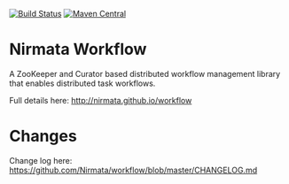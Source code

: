 [![Build Status](https://travis-ci.org/nirmata/workflow.svg?branch=master)](https://travis-ci.org/nirmata/workflow)
[![Maven Central](https://img.shields.io/maven-central/v/com.nirmata.workflow/nirmata-workflow.svg)](http://search.maven.org/#search%7Cga%7C1%7Cg%3A%22com.nirmata.workflow%22%20AND%20a%3A%22nirmata-workflow%22)

Nirmata Workflow
========
 
 A ZooKeeper and Curator based distributed workflow management library that enables distributed task workflows.
 
 Full details here: http://nirmata.github.io/workflow

Changes
=========

 Change log here: https://github.com/Nirmata/workflow/blob/master/CHANGELOG.md

